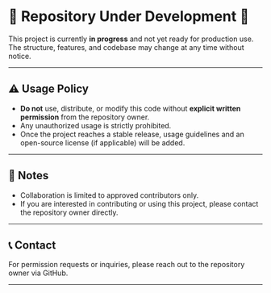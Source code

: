 # 🚧 Repository Under Development 🚧

This project is currently **in progress** and not yet ready for production use.  
The structure, features, and codebase may change at any time without notice.

---

## ⚠️ Usage Policy
- **Do not** use, distribute, or modify this code without **explicit written permission** from the repository owner.  
- Any unauthorized usage is strictly prohibited.  
- Once the project reaches a stable release, usage guidelines and an open-source license (if applicable) will be added.

---

## 📌 Notes
- Collaboration is limited to approved contributors only.  
- If you are interested in contributing or using this project, please contact the repository owner directly.

---

## 📞 Contact
For permission requests or inquiries, please reach out to the repository owner via GitHub.

---
